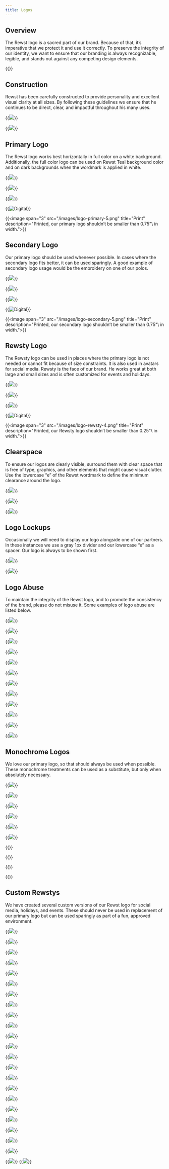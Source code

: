 ```yaml
---
title: Logos
---
```


## **Overview**

The Rewst logo is a sacred part of our brand. Because of that, it’s imperative that we protect it and use it correctly. To preserve the integrity of our identity, we want to ensure that our branding is always recognizable, legible, and stands out against any competing design elements.

{{<download title="Hugo Catalog Logos" url="/static/downloads/hugo-catalog-logos.zip">}}

## **Construction**

Rewst has been carefully constructed to provide personality and excellent visual clarity at all sizes. By following these guidelines we ensure that he continues to be direct, clear, and impactful throughout his many uses.

{{<image span="3" src="/images/logo-construction-1.png" >}}

{{<image span="3" src="/images/logo-construction-2.png" >}}

## **Primary Logo**

The Rewst logo works best horizontally in full color on a white background. Additionally, the full color logo can be used on Rewst Teal background color and on dark backgrounds when the wordmark is applied in white.

{{<image span="6" src="/images/logo-primary-1.png" >}}

{{<image span="3" src="/images/logo-primary-2.png" >}}

{{<image span="3" src="/images/logo-primary-3.png" >}}

{{<image span="3" src="/images/logo-primary-4.png" title="Digital" description="Our primary logo shouldn’t be smaller than 100px in width.">}}

{{<image span="3" src="/images/logo-primary-5.png" title="Print" description="Printed, our primary logo shouldn’t be smaller than 0.75\"\ in width.">}}

## **Secondary Logo**

Our primary logo should be used whenever possible. In cases where the secondary logo fits better, it can be used sparingly. A good example of secondary logo usage would be the embroidery on one of our polos.

{{<image span="6" src="/images/logo-secondary-1.png" >}}

{{<image span="3" src="/images/logo-secondary-2.png" >}}

{{<image span="3" src="/images/logo-secondary-3.png" >}}

{{<image span="3" src="/images/logo-secondary-4.png" title="Digital" description="Our secondary logo shouldn’t be smaller than 75px in width.">}}

{{<image span="3" src="/images/logo-secondary-5.png" title="Print" description="Printed, our secondary logo shouldn’t be smaller than 0.75\"\ in width.">}}

## **Rewsty Logo**

The Rewsty logo can be used in places where the primary logo is not needed or cannot fit because of size constraints. It is also used in avatars for social media. Rewsty is the face of our brand. He works great at both large and small sizes and is often customized for events and holidays.

{{<image span="6" src="/images/logo-rewsty-1.png" >}}

{{<image span="3" src="/images/logo-rewsty-2.png" >}}

{{<image span="3" src="/images/logo-rewsty-3.png" >}}

{{<image span="3" src="/images/logo-rewsty-4.png" title="Digital" description="Our Rewsty logo shouldn’t be smaller than 18px in width.">}}

{{<image span="3" src="/images/logo-rewsty-4.png" title="Print" description="Printed, our Rewsty logo shouldn’t be smaller than 0.25\"\ in width.">}}

## **Clearspace**

To ensure our logos are clearly visible, surround them with clear space that is free of type, graphics, and other elements that might cause visual clutter. Use the lowercase “e” of the Rewst wordmark to define the minimum clearance around the logo.

{{<image span="6" src="/images/logo-clearspace-1.png" >}}

{{<image span="6" src="/images/logo-clearspace-2.png" >}}

{{<image span="6" src="/images/logo-clearspace-3.png" >}}

## **Logo Lockups**

Occasionally we will need to display our logo alongside one of our partners. In these instances we use a gray 1px divider and our lowercase “e” as a spacer. Our logo is always to be shown first.

{{<image span="6" src="/images/logo-lockup-1.png" overlay="/images/logo-lockup-2.png">}}

{{<image span="6" src="/images/logo-lockup-3.png" overlay="/images/logo-lockup-4.png">}}

## **Logo Abuse**

To maintain the integrity of the Rewst logo, and to promote the consistency of the brand, please do not misuse it. Some examples of logo abuse are listed below.

{{<image span="2" src="/images/logo-abuse-1.png" description="Do not disproportionally scale the logo">}}

{{<image span="2" src="/images/logo-abuse-1.png" description="Do not disproportionally scale the logo">}}

{{<image span="2" src="/images/logo-abuse-2.png" description="Do not rotate the logo">}}

{{<image span="2" src="/images/logo-abuse-3.png" description="Do not use the wordmark alone">}}

{{<image span="2" src="/images/logo-abuse-4.png" description="Do not use our logo in grayscale">}}

{{<image span="2" src="/images/logo-abuse-5.png" description="Do not use unapproved color combinations">}}

{{<image span="2" src="/images/logo-abuse-6.png" description="Do not use a drop shadow">}}

{{<image span="2" src="/images/logo-abuse-7.png" description="Do not outline the logo">}}

{{<image span="2" src="/images/logo-abuse-8.png" description="Do not use the logo on top of complex backgrounds">}}

{{<image span="2" src="/images/logo-abuse-9.png" description="Do not change the font of our wordmark">}}

{{<image span="2" src="/images/logo-abuse-10.png" description="Do not create your own versions">}}

{{<image span="2" src="/images/logo-abuse-11.png" description="Do not pair a custom Rewsty with our wordmark">}}

## **Monochrome Logos**

We love our primary logo, so that should always be used when possible. These monochrome treatments can be used as a substitute, but only when absolutely necessary.

{{<image span="3" src="/images/logo-monochrome-1.png" >}}

{{<image span="3" src="/images/logo-monochrome-2.png" >}}

{{<image span="3" src="/images/logo-monochrome-3.png" >}}

{{<image span="3" src="/images/logo-monochrome-4.png" >}}

{{<image span="3" src="/images/logo-monochrome-5.png" >}}

{{<image span="3" src="/images/logo-monochrome-6.png" >}}

{{<divider-title text="When can I use monochrome logos?">}}

{{<bullet type="check" text="When color is not an option or is too expensive to print">}}

{{<bullet type="check" text="On top of photography when the fullcolor logo simply doesn’t work" >}}

{{<bullet type="check" text="When you have a bunch of logos bundled up together and want a clean monochrome look" >}}

## **Custom Rewstys**

We have created several custom versions of our Rewst logo for social media, holidays, and events. These should never be used in replacement of our primary logo but can be used sparingly as part of a fun, approved environment.

{{<image span="2" src="/images/logo-custom-rewsty-10.png" description="St. Rewsty">}}

{{<image span="2" src="/images/logo-custom-rewsty-15.png" description="Cinco de Rewsty">}}

{{<image span="2" src="/images/logo-custom-rewsty-rasta.png" description="Rasta Rewsty">}}

{{<image span="2" src="/images/logo-custom-rewsty-celebrate.png" description="Celebrate Rewsty">}}

{{<image span="2" src="/images/logo-custom-rewsty-nerdy.png" description="Nerdy Rewsty">}}

{{<image span="2" src="/images/logo-custom-rewsty-easter2.png" description="Easter Rewsty">}}

{{<image span="2" src="/images/logo-custom-rewsty-24.png" description="Pride Rewsty">}}

{{<image span="2" src="/images/logo-custom-rewsty-9.png" description="Sad Rewsty">}}

{{<image span="2" src="/images/logo-custom-rewsty-8.png" description="Valentines Rewsty">}}

{{<image span="2" src="/images/logo-custom-rewsty-14.png" description="Yamaka Rewsty">}}

{{<image span="2" src="/images/logo-custom-rewsty-11.png" description="Pandemic Rewsty">}}

{{<image span="2" src="/images/logo-gobblegobble_rewsty.png" description="Thankful Rewsty">}}

{{<image span="2" src="/images/logo-halloween1_rewsty.png" description="Halloween Rewsty 01">}}

{{<image span="2" src="/images/logo-halloween2_rewsty.png" description="Halloween Rewsty 02">}}

{{<image span="2" src="/images/logo-custom-rewsty-0.png" description="Elderly Rewsty">}}

{{<image span="2" src="/images/logo-custom-rewsty-0.png" description="Derpy Rewsty">}}

{{<image span="2" src="/images/logo-custom-rewsty-0.png" description="Science Rewsty">}}

{{<image span="2" src="/images/logo-custom-rewsty-0.png" description="Something Rewsty">}}

{{<image span="2" src="/images/logo-custom-rewsty-0.png" description="Thanksgiving Rewsty">}}

{{<image span="2" src="/images/logo-custom-rewsty-0.png" description="Tupac Rewsty">}}

{{<image span="2" src="/images/logo-custom-rewsty-0.png" description="Tupac Rewsty">}}

{{<image span="2" src="/images/logo-custom-rewsty-0.png" description="Vampire Rewsty">}}

{{<image span="2" src="/images/logo-custom-rewsty-0.png" description="XRay Rewsty">}}
{{<image span="2" src="/images/logo-custom-rewsty-0.png" description="Something Rewsty">}}
